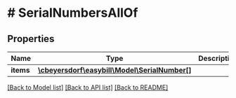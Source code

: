 # # SerialNumbersAllOf

## Properties

Name | Type | Description | Notes
------------ | ------------- | ------------- | -------------
**items** | [**\cbeyersdorf\easybill\Model\SerialNumber[]**](SerialNumber.md) |  | [optional]

[[Back to Model list]](../../README.md#models) [[Back to API list]](../../README.md#endpoints) [[Back to README]](../../README.md)

